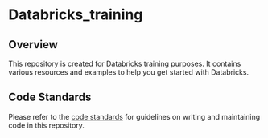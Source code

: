 # Databricks_training

## Overview
This repository is created for Databricks training purposes. It contains various resources and examples to help you get started with Databricks.

## Code Standards
Please refer to the [code standards](src/docs/code_standards.md) for guidelines on writing and maintaining code in this repository.